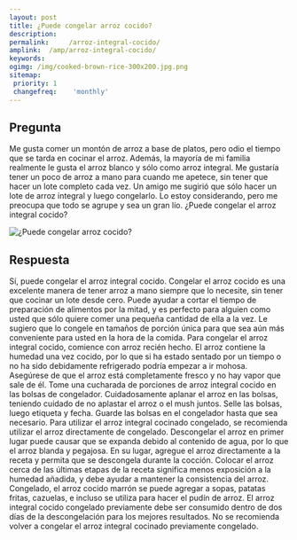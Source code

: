 ```yaml
---
layout: post
title: ¿Puede congelar arroz cocido?  
description: 
permalink:     /arroz-integral-cocido/
amplink:  /amp/arroz-integral-cocido/
keywords: 
ogimg: /img/cooked-brown-rice-300x200.jpg.png
sitemap:
 priority: 1
 changefreq:    'monthly'
---
```




## Pregunta

Me gusta comer un montón de arroz a base de platos, pero odio el tiempo que se tarda en cocinar el arroz. Además, la mayoría de mi familia realmente le gusta el arroz blanco y sólo como arroz integral. Me gustaría tener un poco de arroz a mano para cuando me apetece, sin tener que hacer un lote completo cada vez. Un amigo me sugirió que sólo hacer un lote de arroz integral y luego congelarlo. Lo estoy considerando, pero me preocupa que todo se agrupe y sea un gran lío. ¿Puede congelar el arroz integral cocido?


![¿Puede congelar arroz cocido?](https://sepuedecongelar.com/img/cooked-brown-rice-300x200.jpg "¿Puede congelar arroz cocido?" )


## Respuesta

Sí, puede congelar el arroz integral cocido. Congelar el arroz cocido es una excelente manera de tener arroz a mano siempre que lo necesite, sin tener que cocinar un lote desde cero. Puede ayudar a cortar el tiempo de preparación de alimentos por la mitad, y es perfecto para alguien como usted que sólo quiere comer una pequeña cantidad de ella a la vez. Le sugiero que lo congele en tamaños de porción única para que sea aún más conveniente para usted en la hora de la comida.
Para congelar el arroz integral cocido, comience con arroz recién hecho. El arroz contiene la humedad una vez cocido, por lo que si ha estado sentado por un tiempo o no ha sido debidamente refrigerado podría empezar a ir mohosa. Asegúrese de que el arroz está completamente fresco y no hay vapor que sale de él.
Tome una cucharada de porciones de arroz integral cocido en las bolsas de congelador. Cuidadosamente aplanar el arroz en las bolsas, teniendo cuidado de no aplastar el arroz o el mush juntos. Selle las bolsas, luego etiqueta y fecha. Guarde las bolsas en el congelador hasta que sea necesario.
Para utilizar el arroz integral cocinado congelado, se recomienda utilizar el arroz directamente de congelado. Descongelar el arroz en primer lugar puede causar que se expanda debido al contenido de agua, por lo que el arroz blanda y pegajosa. En su lugar, agregue el arroz directamente a la receta y permita que se descongela durante la cocción. Colocar el arroz cerca de las últimas etapas de la receta significa menos exposición a la humedad añadida, y debe ayudar a mantener la consistencia del arroz. Congelado, el arroz cocido marrón se puede agregar a sopas, patatas fritas, cazuelas, e incluso se utiliza para hacer el pudín de arroz.
El arroz integral cocido congelado previamente debe ser consumido dentro de dos días de la descongelación para los mejores resultados. No se recomienda volver a congelar el arroz integral cocinado previamente congelado.